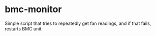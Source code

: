 # bmc-monitor

Simple script that tries to repeatedly get fan readings, and if that fails, restarts BMC unit.
